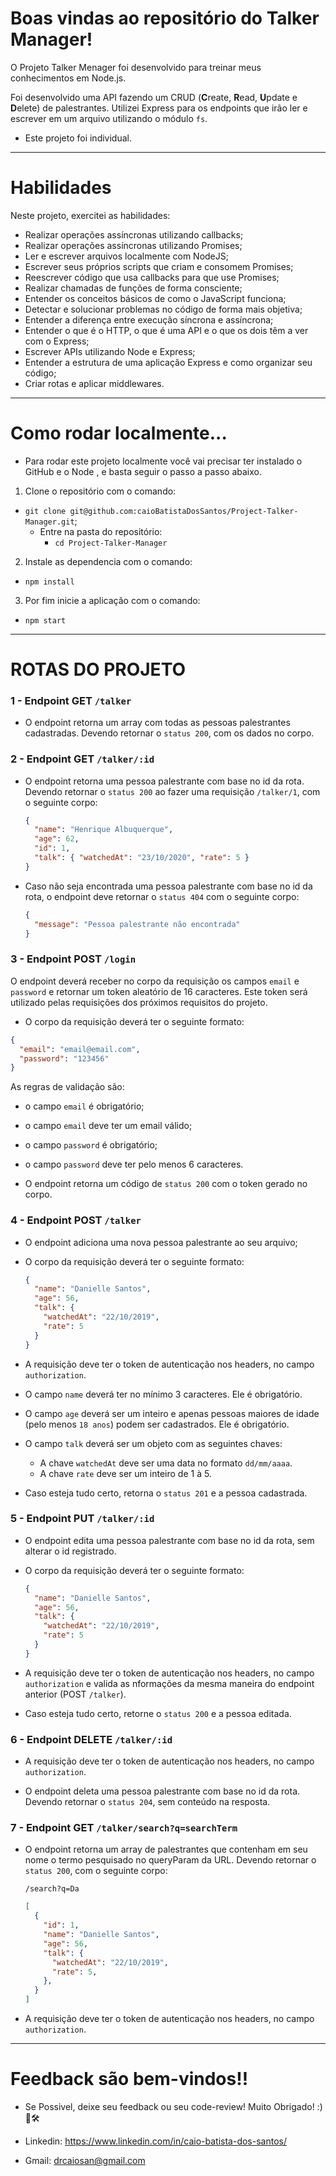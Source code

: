 # Boas vindas ao repositório do Talker Manager!

O Projeto Talker Menager foi desenvolvido para treinar meus conhecimentos em Node.js.

Foi desenvolvido uma API fazendo um CRUD (**C**reate, **R**ead, **U**pdate e **D**elete) de palestrantes. Utilizei Express para os endpoints que irão ler e escrever em um arquivo utilizando o módulo `fs`.

  - Este projeto foi individual.

---

# Habilidades

Neste projeto, exercitei as habilidades:

- Realizar operações assíncronas utilizando callbacks;
- Realizar operações assíncronas utilizando Promises;
- Ler e escrever arquivos localmente com NodeJS;
- Escrever seus próprios scripts que criam e consomem Promises;
- Reescrever código que usa callbacks para que use Promises;
- Realizar chamadas de funções de forma consciente;
- Entender os conceitos básicos de como o JavaScript funciona;
- Detectar e solucionar problemas no código de forma mais objetiva;
- Entender a diferença entre execução síncrona e assíncrona;
- Entender o que é o HTTP, o que é uma API e o que os dois têm a ver com o Express;
- Escrever APIs utilizando Node e Express;
- Entender a estrutura de uma aplicação Express e como organizar seu código;
- Criar rotas e aplicar middlewares.

---

# Como rodar localmente...

- Para rodar este projeto localmente você vai precisar ter instalado o GitHub e o Node , e basta seguir o passo a passo abaixo.
1. Clone o repositório com o comando:
  - `git clone git@github.com:caioBatistaDosSantos/Project-Talker-Manager.git`;
    - Entre na pasta do repositório:
      - `cd Project-Talker-Manager`
2. Instale as dependencia com o comando:
  - `npm install`
3. Por fim inicie a aplicação com o comando:
  - `npm start`

---

# ROTAS DO PROJETO

### 1 - Endpoint GET `/talker`

- O endpoint retorna um array com todas as pessoas palestrantes cadastradas. Devendo retornar o `status 200`, com os dados no corpo.


### 2 - Endpoint GET `/talker/:id`

- O endpoint retorna uma pessoa palestrante com base no id da rota. Devendo retornar o `status 200` ao fazer uma requisição `/talker/1`, com o seguinte corpo:

  ```json
  {
    "name": "Henrique Albuquerque",
    "age": 62,
    "id": 1,
    "talk": { "watchedAt": "23/10/2020", "rate": 5 }
  }
  ```

- Caso não seja encontrada uma pessoa palestrante com base no id da rota, o endpoint deve retornar o `status 404` com o seguinte corpo:

  ```json
  {
    "message": "Pessoa palestrante não encontrada"
  }
  ```

### 3 - Endpoint POST `/login`

O endpoint deverá receber no corpo da requisição os campos `email` e `password` e retornar um token aleatório de 16 caracteres. Este token será utilizado pelas requisições dos próximos requisitos do projeto.

- O corpo da requisição deverá ter o seguinte formato:

```json
{
  "email": "email@email.com",
  "password": "123456"
}
```

As regras de validação são:
- o campo `email` é obrigatório;
- o campo `email` deve ter um email válido;
- o campo `password` é obrigatório;
- o campo `password` deve ter pelo menos 6 caracteres.

- O endpoint retorna um código de `status 200` com o token gerado no corpo.

### 4 - Endpoint POST `/talker`

- O endpoint adiciona uma nova pessoa palestrante ao seu arquivo;

- O corpo da requisição deverá ter o seguinte formato:

  ```json
  {
    "name": "Danielle Santos",
    "age": 56,
    "talk": {
      "watchedAt": "22/10/2019",
      "rate": 5
    }
  }
  ```

- A requisição deve ter o token de autenticação nos headers, no campo `authorization`.

- O campo `name` deverá ter no mínimo 3 caracteres. Ele é obrigatório.
- O campo `age` deverá ser um inteiro e apenas pessoas maiores de idade (pelo menos `18 anos`) podem ser cadastrados. Ele é obrigatório.
- O campo `talk` deverá ser um objeto com as seguintes chaves:
  - A chave `watchedAt` deve ser uma data no formato `dd/mm/aaaa`.
  - A chave `rate` deve ser um inteiro de 1 à 5.


- Caso esteja tudo certo, retorna o `status 201`  e a pessoa cadastrada.

### 5 - Endpoint PUT `/talker/:id`

- O endpoint edita uma pessoa palestrante com base no id da rota, sem alterar o id registrado.

- O corpo da requisição deverá ter o seguinte formato:

  ```json
  {
    "name": "Danielle Santos",
    "age": 56,
    "talk": {
      "watchedAt": "22/10/2019",
      "rate": 5
    }
  }
  ```
- A requisição deve ter o token de autenticação nos headers, no campo `authorization` e valida as nformações da mesma maneira do endpoint anterior (POST `/talker`).

- Caso esteja tudo certo, retorne o `status 200` e a pessoa editada.


### 6 - Endpoint DELETE `/talker/:id`

- A requisição deve ter o token de autenticação nos headers, no campo `authorization`.

- O endpoint deleta uma pessoa palestrante com base no id da rota. Devendo retornar o `status 204`, sem conteúdo na resposta.

### 7 - Endpoint GET `/talker/search?q=searchTerm`

- O endpoint retorna um array de palestrantes que contenham em seu nome o termo pesquisado no queryParam da URL. Devendo retornar o `status 200`, com o seguinte corpo:

  ```
  /search?q=Da
  ```

  ```json
  [
    {
      "id": 1,
      "name": "Danielle Santos",
      "age": 56,
      "talk": {
        "watchedAt": "22/10/2019",
        "rate": 5,
      },
    }
  ]
  ```

- A requisição deve ter o token de autenticação nos headers, no campo `authorization`.

---

# Feedback são bem-vindos!!

- Se Possivel, deixe seu feedback ou seu code-review! Muito Obrigado! :)🤝🛠

- Linkedin: https://www.linkedin.com/in/caio-batista-dos-santos/
- Gmail: drcaiosan@gmail.com
